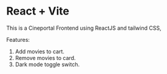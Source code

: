 # React + Vite

This is a Cineportal Frontend using ReactJS and tailwind CSS,

Features:

1. Add movies to cart.
2. Remove movies to card.
3. Dark mode toggle switch.
